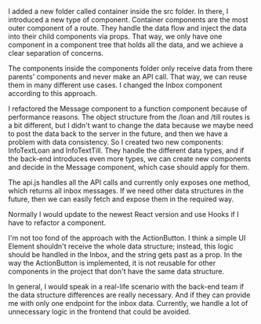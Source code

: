 I added a new folder called container inside the src folder.
In there, I introduced a new type of component. Container components are the most outer component of a route. They handle the data flow and inject the data into their child components via props. That way, we only have one component in a component tree that holds all the data, and we achieve a clear separation of concerns.

The components inside the components folder only receive data from there parents' components and never make an API call. That way, we can reuse them in many different use cases.
I changed the Inbox component according to this approach.

I refactored the Message component to a function component because of performance reasons.
The object structure from the /loan and /till routes is a bit different, but I didn't want to change the data because we maybe need to post the data back to the server in the future, and then we have a problem with data consistency.
So I created two new components: InfoTextLoan and InfoTextTill. They handle the different data types, and if the back-end introduces even more types, we can create new components and decide in the Message component, which case should apply for them.

The api.js handles all the API calls and currently only exposes one method, which returns all inbox messages. If we need other data structures in the future, then we can easily fetch and expose them in the required way.

Normally I would update to the newest React version and use Hooks if I have to refactor a component.

I'm not too fond of the approach with the ActionButton. I think a simple UI Element shouldn't receive the whole data structure; instead, this logic should be handled in the Inbox, and the string gets past as a prop. In the way the ActionButton is implemented, it is not reusable for other components in the project that don't have the same data structure.

In general, I would speak in a real-life scenario with the back-end team if the data structure differences are really necessary. And if they can provide me with only one endpoint for the inbox data. Currently, we handle a lot of unnecessary logic in the frontend that could be avoided.
